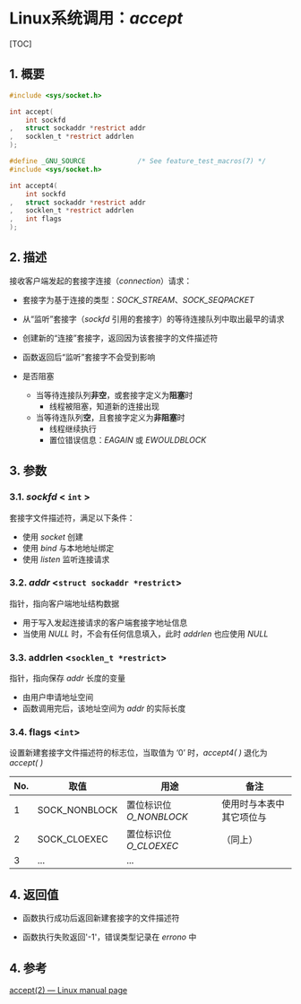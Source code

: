 # Linux系统调用：*accept*

[TOC]

## 1. 概要

```c
#include <sys/socket.h>

int accept(
    int sockfd
,   struct sockaddr *restrict addr
,   socklen_t *restrict addrlen
);
```

```C
#define _GNU_SOURCE             /* See feature_test_macros(7) */
#include <sys/socket.h>

int accept4(
    int sockfd
,   struct sockaddr *restrict addr
,   socklen_t *restrict addrlen
,   int flags
);
```



## 2. 描述

接收客户端发起的套接字连接（*connection*）请求：

- 套接字为基于连接的类型：*SOCK_STREAM*、*SOCK_SEQPACKET*
- 从“监听”套接字（*sockfd* 引用的套接字）的等待连接队列中取出最早的请求
- 创建新的“连接”套接字，返回因为该套接字的文件描述符
- 函数返回后“监听”套接字不会受到影响 

- 是否阻塞
  - 当等待连接队列**非空**，或套接字定义为**阻塞**时
    - 线程被阻塞，知道新的连接出现
  - 当等待连队列**空**，且套接字定义为**非阻塞**时
    - 线程继续执行
    - 置位错误信息：*EAGAIN* 或 *EWOULDBLOCK*



## 3. 参数

### 3.1. *sockfd* < `int` >

套接字文件描述符，满足以下条件：

- 使用 *socket* 创建
- 使用 *bind* 与本地地址绑定
- 使用 *listen* 监听连接请求



### 3.2. *addr* <`struct sockaddr *restrict`>

指针，指向客户端地址结构数据

- 用于写入发起连接请求的客户端套接字地址信息
- 当使用 *NULL* 时，不会有任何信息填入，此时 *addrlen* 也应使用 *NULL*



### 3.3. addrlen <`socklen_t *restrict`>

指针，指向保存 *addr* 长度的变量

- 由用户申请地址空间
- 函数调用完后，该地址空间为 *addr* 的实际长度



### 3.4. flags <`int`>

设置新建套接字文件描述符的标志位，当取值为 ‘0’ 时，*accept4( )* 退化为 *accept( )*

| No.  | 取值          | 用途                    | 备注                     |
| ---- | ------------- | ----------------------- | ------------------------ |
| 1    | SOCK_NONBLOCK | 置位标识位 *O_NONBLOCK* | 使用时与本表中其它项位与 |
| 2    | SOCK_CLOEXEC  | 置位标识位 *O_CLOEXEC*  | （同上）                 |
| 3    | ...           | ...                     |                          |



## 4. 返回值

- 函数执行成功后返回新建套接字的文件描述符

- 函数执行失败返回'-1'，错误类型记录在 *errono* 中



## 4. 参考

[accept(2) — Linux manual page](https://man7.org/linux/man-pages/man2/accept.2.html)